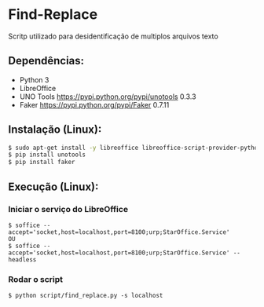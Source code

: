 # Find-Replace
Scritp utilizado para desidentificação de multiplos arquivos texto

## Dependências: 
  - Python 3
  - LibreOffice
  - UNO Tools https://pypi.python.org/pypi/unotools 0.3.3
  - Faker https://pypi.python.org/pypi/Faker  0.7.11
  
## Instalação (Linux):

```sh
$ sudo apt-get install -y libreoffice libreoffice-script-provider-python uno-libs3 python3-uno python3 
$ pip install unotools
$ pip install faker
```
## Execução (Linux):
 
### Iniciar o serviço do LibreOffice

```  
$ soffice --accept='socket,host=localhost,port=8100;urp;StarOffice.Service'
OU
$ soffice --accept='socket,host=localhost,port=8100;urp;StarOffice.Service' --headless
```
### Rodar o script
``` 
$ python script/find_replace.py -s localhost
``` 
